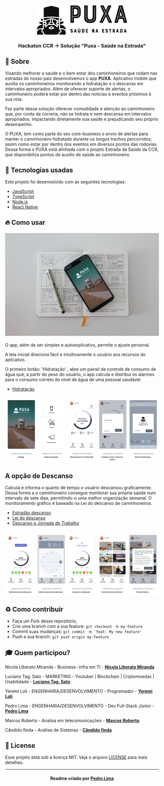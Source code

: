 <h3 align="center">
    <img alt="Logo" title="logo" width="300px" src="./img/logo.jpeg">
    <br><br>
    <b>Hackaton CCR  -> Solução "Puxa - Saúde na Estrada"</b> 
</h3>

## :bookmark: Sobre
Visando melhorar a saúde e o bem estar dos caminhoneiros que rodam nas estradas do nosso país desenvolvemos o app <strong>PUXA</strong>. Aplicativo mobile que auxilia os caminhoneiros monitorando a hidratação e o descanso em intervalos apropriados. Além de oferecer suporte de alertas, o caminhoneiro poderá estar por dentro das noticias e eventos próximos à sua rota.

Faz parte dessa solução oferecer comodidade e atenção ao caminhoneiro que, por conta da correria, não se hidrata e nem descansa em intervalos apropriados, impactando diretamente sua saúde e prejudicando seu próprio desempenho.

O PUXA, tem como parte do seu core-business o envio de alertas para manter o caminhoneiro hidratado durante os longos trechos percorridos; assim como estar por dentro dos eventos em diversos pontos das rodovias. Dessa forma o PUXA está alinhada com o projeto Estrada da Saúde da CCR, que disponibiliza pontos de auxílio de saúde ao caminhoneiro.

## 🚀 Tecnologias usadas

Este projeto foi desenvolvido com as seguintes tecnologias:
- [JavaScript](https://developer.mozilla.org/pt-BR/docs/Aprender/JavaScript)
- [TypeScript](https://www.typescriptlang.org/)
- [Node.js](https://nodejs.org/en/)
- [React Native](https://reactnative.dev/)

<a id="como-usar"></a>

## :fire: Como usar

<h3 align="center">
    <img alt="Logo" title="logo" src="./img/cel-doc.jpeg">
</h3>

O app, além de ser simples e autoexplicativo, permite o ajuste personal. 

A tela inicial direciona fácil e intuitivamente o usuário aos recursos do aplicativo.

O primeiro botão: 'Hidratação' , abre um painel de controle de consumo de água que, a partir do peso do usuário, o app calcula e distribui os alarmes para o consumo correto do nível de água de uma pessoal saudável.

- [Hidratação]("https://www.conquistesuavida.com.br/noticia/agua-na-medida-certa-aprenda-a-calcular-corretamente-a-sua-hidratacao_a2245/1")

<h3 align="center">
    <img alt="Telas de cadastro e funcionalidade de hidratação" title="logo" width="" src="./img/splash1.jpeg">
</h3>

## A opção de Descanso

Calcula e informa o quanto de tempo o usuário descansou graficamente. Dessa forma a o caminhoneiro consegue monitorar sua própria saúde num intervalo de sete dias,  permitindo-o uma melhor organização semanal. O monitoramento gráfico é baseado na Lei do descanso de caminhoneiros.

- [Estradão descanso]("https://estradao.estadao.com.br/servicos/")
- [Lei do descanso]("https://lei-do-descanso-de-caminhoneiros-pode-mudar-por-causa-do-coronavirus/")
- [Descanso e Jornada de Trabalho]("https://bsoft.com.br/blog/lei-do-caminhoneiro-descanso-e-jornada-de-trabalho")

<h3 align="center">
    <img alt="Telas de funcionalidades de descanso e feed de eventos" title="logo" width="" src="./img/splash.jpeg">
</h3>

## :recycle: Como contribuir

- Faça um Fork desse repositório,
- Crie uma branch com a sua feature: `git checkout -b my-feature`
- Commit suas mudanças: `git commit -m 'feat: My new feature'`
- Push a sua branch: `git push origin my-feature`

## :mortar_board: Quem participou?

Nicola Liberato Miranda - Business- infra em TI -  **[Nicola Liberato Miranda](https://github.com/nicolaabre)**

Luciano Tag. Sato - MARKETING - Youtuber | Blockchain | Criptomoedas | Usabilidade -  **[Luciano Tag. Sato](https://github.com/sato888)**

Yeremi Loli - ENGENHARIA/DESENVOLVIMENTO - Programador -  **[Yeremi Loli](https://github.com/yeremi)**

Pedro Lima - ENGENHARIA/DESENVOLVIMENTO - Dev Full-Stack Júnior -  **[Pedro Lima](https://github.com/lima-pedro)**

Marcos Roberto - Analisa em telecomunicações -  **[Marcos Roberto](https://github.com/marcosanaka)**

Cândido finda - Análise de Sistemas -  **[Cândido finda](https://github.com/candidofinda)**

## :memo: License

Esse projeto está sob a licença MIT. Veja o arquivo [LICENSE](LICENSE.md) para mais detalhes.

---

<h4 align="center">
    Readme criado por <a href="https://www.linkedin.com/in/pedro-lima-832514195/" target="_blank">Pedro Lima</a>
</h4>